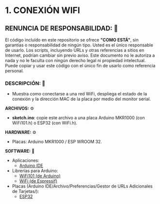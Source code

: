 
# 1. CONEXIÓN WIFI

## RENUNCIA DE RESPONSABILIDAD: 📢
El código incluído en este repositorio se ofrece **"COMO ESTÁ"**, sin garantías o responsabilidad de ningún tipo. Usted es el único responsable de usarlo. Los scripts, incluyendo URLs y otras referencias a sitios en Internet, podrían cambiar sin previo aviso. Este documento no le autoriza a nada y no le faculta con ningún derecho legal ni propiedad intelectual. Puede copiar y usar este código con el único fin de usarlo como referencia personal.

### DESCRIPCIÓN: 🚀
- Muestra como conectarse a una red WiFi, despliega el estado de la conexión y la dirección MAC de la placa por medio del monitor serial.

**ARCHIVOS:** ⚙
- **sketch.ino**: copie este archivo a una placa Arduino MKR1000 (con WiFi101.h) o ESP32 (con WiFi.h).

**HARDWARE:** ⚙
- Placas: Arduino MKR1000 / ESP WROOM 32.

**SOFTWARE:** 💾
- Aplicaciones:
    + [Arduino IDE](https://www.arduino.cc/en/main/software/)
- Librerías para Arduino:
    + [WiFi101 (de Arduino)](https://github.com/arduino-libraries/WiFi101)
    + [WiFi (de Espressif)](https://github.com/espressif/arduino-esp32/tree/master/libraries/WiFi)
- Placas (Arduino IDE/Archivo/Preferencias/Gestor de URLs Adicionales de Tarjetas/):
    + [ESP32](http://dl.espressif.com/dl/package_esp32_index.json)
